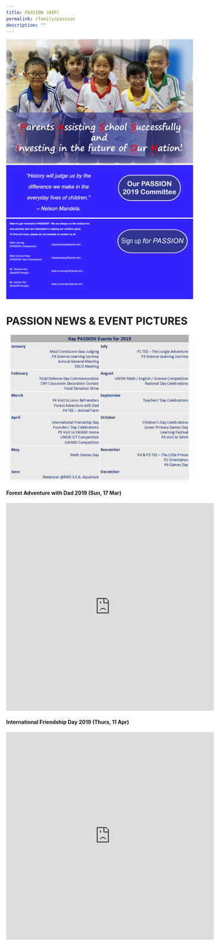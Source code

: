```yaml
---
title: PASSION (WIP)
permalink: /family/passion
description: ""
---
```

![](/images/Main-Pic.jpeg)
![](/images/PSG1.png)
![](/images/PSG2.png)

# PASSION NEWS &amp; EVENT PICTURES

![](/images/Key-Passion-Event.jpg)

#### Forest Adventure with Dad 2019 (Sun, 17 Mar)
<iframe src="https://docs.google.com/presentation/d/e/2PACX-1vQ5wIQYy4ouKMsv1BGNZ7mlwCKS3F2fZkpFPbvi2QbIU4MQJDqWXBNdjK3t6np6Qz_6ixhLa50MLMZD/embed?start=true&amp;loop=true&amp;delayms=3000" frameborder="0" width="560" height="560" allowfullscreen="true"></iframe>

#### International Friendship Day 2019 (Thurs, 11 Apr)
<iframe allowfullscreen="true" height="560" width="560" frameborder="0" src="https://docs.google.com/presentation/d/e/2PACX-1vTRvRUpLOrW3Yt097PCLWE4lwOQfEXb-6keL-9tJ8gGILVPkVWMELW1NGyHQtrp4jj1hpdL_c2eYFsL/embed?start=true&amp;loop=true&amp;delayms=3000"></iframe>
